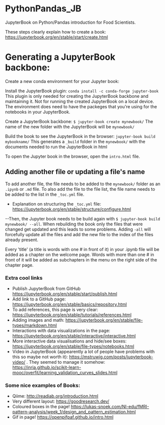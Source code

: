 # PythonPandas_JB
JupyterBook on Python/Pandas introduction for Food Scientists.

These steps clearly explain how to create a book: https://jupyterbook.org/en/stable/start/create.html 

# Generating a JupyterBook backbone:
Create a new conda environment for your Jupyter book:

Install the JupyterBook plugin:
`conda install -c conda-forge jupyter-book`
This plugin is only needed for creating the JupyterBook backbone and maintaining it. Not for running the created JupyterBook on a local device. The environment does need to have the packeges that you're using for the notebooks in your JupyterBook. 

Create a JupyterBook backbone:
`$ jupyter-book create mynewbook/` 
The name of the new folder with the JupyterBook will be `mynewbook/` 

Build the book to see the JupyterBook in the browser: 
`jupyter-book build mybookname/`
This generates a `_build` folder in the `mynewbook/` with the documents needed to run the JupyterBook in html 

To open the Jupyter book in the browser, open the `intro.html` file. 

## Adding another file or updating a file's name
To add another file, the file needs to be added to the `mynewbook/` folder as an `.ipynb` or `.md` file. To also add the file to the file list, the file name needs to be added to the list in the `_toc.yml` file. 
- Explanation on structuring the `_toc.yml` file: https://jupyterbook.org/en/stable/structure/configure.html

--Then, the Jupyter book needs to be build again with 
`$ jupyter-book build mynewbook/ --all`.
When rebuilding the book only the files that were changed get updated and this leads to some problems. Adding `-all` will forcefully update all the files and add the new file to the index of the files already present. 

Every 'title' (a title is words with one # in front of it) in your .ipynb file will be added as a chapter on the welcome page. Words with more than one # in front of it will be added as subchapters in the menu on the right side of the chapter page. 

### Extra cool links

- Publish JupyterBook from GitHub https://jupyterbook.org/en/stable/start/publish.html
- Add link to a GitHub page: https://jupyterbook.org/en/stable/basics/repository.html
- To add references, this page is very clear: https://jupyterbook.org/en/stable/tutorials/references.html
- Adding images and math: https://jupyterbook.org/en/stable/file-types/markdown.html
- Interactions with data visualizations in the page: https://jupyterbook.org/en/stable/interactive/interactive.html 
- More interactive data visualisations and hide/see boxes: https://jupyterbook.org/en/stable/file-types/notebooks.html
- Video in JupyterBook (appearently a lot of people have problems with this so maybe not worth it): https://mstruwig.com/posts/jupyterbook-video/ . 
They seemed to manage it somehow: https://inria.github.io/scikit-learn-mooc/overfit/learning_validation_curves_slides.html

### Some nice examples of Books:

- Qiime: http://readiab.org/introduction.html 
- Very different layout: https://goodresearch.dev/ 
- Coloured boxes in the page! https://lukas-snoek.com/NI-edu/fMRI-pattern-analysis/week_1/design_and_pattern_estimation.html 
- Gif in page! https://openpifpaf.github.io/intro.html
